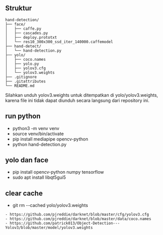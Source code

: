 
## Struktur

````
hand-detection/
├── face/
│   ├── caffe.py
│   ├── cascades.py
│   ├── deploy.prototxt
│   └── res10_300x300_ssd_iter_140000.caffemodel
├── hand-detect/
│   └── hand-detection.py
├── yolo/
│   ├── coco.names
│   ├── yolo.py
│   ├── yolov3.cfg
│   └── yolov3.weights
├── .gitignore
├── .gitattributes
└── README.md

````
<p>Silahkan unduh yolov3.weights untuk ditempatkan di yolo/yolov3.weights, karena file ini tidak dapat diunduh secara langsung dari repository ini.</p>

## run python

- python3 -m venv venv
- source venv/bin/activate
- pip install mediapipe opencv-python
- python hand-detection.py

## yolo dan face

- pip install opencv-python numpy tensorflow
- sudo apt install libqt5gui5

## clear cache
- git rm --cached yolo/yolov3.weights


````
- https://github.com/pjreddie/darknet/blob/master/cfg/yolov3.cfg
- https://github.com/pjreddie/darknet/blob/master/data/coco.names
- https://github.com/patrick013/Object-Detection---Yolov3/blob/master/model/yolov3.weights

````